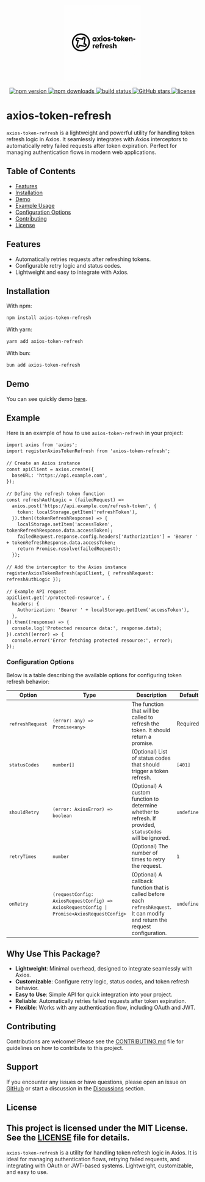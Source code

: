 <p align="center">
  <img src="./assets/logo.png" alt="axios-token-refresh Logo" width="200" />
</p>

<p align="center">
  <a href="https://www.npmjs.com/package/axios-token-refresh">
    <img src="https://img.shields.io/npm/v/axios-token-refresh.svg" alt="npm version" />
  </a>
  <a href="https://www.npmjs.com/package/axios-token-refresh">
    <img src="https://img.shields.io/npm/dm/axios-token-refresh.svg" alt="npm downloads" />
  </a>
  <a href="https://github.com/Duc-Developer/axios-token-refresh/actions">
    <img src="https://github.com/Duc-Developer/axios-token-refresh/workflows/CI/badge.svg" alt="build status" />
  </a>
  <a href="https://github.com/Duc-Developer/axios-token-refresh">
    <img src="https://img.shields.io/github/stars/Duc-Developer/axios-token-refresh.svg" alt="GitHub stars" />
  </a>
  <a href="https://github.com/Duc-Developer/axios-token-refresh/blob/main/LICENSE">
    <img src="https://img.shields.io/github/license/Duc-Developer/axios-token-refresh.svg" alt="license" />
  </a>
</p>

# axios-token-refresh

`axios-token-refresh` is a lightweight and powerful utility for handling token refresh logic in Axios. It seamlessly integrates with Axios interceptors to automatically retry failed requests after token expiration. Perfect for managing authentication flows in modern web applications.

## Table of Contents

- [Features](#features)
- [Installation](#installation)
- [Demo](#demo)
- [Example Usage](#example-usage)
- [Configuration Options](#configuration-options)
- [Contributing](#contributing)
- [License](#license)

## Features

- Automatically retries requests after refreshing tokens.
- Configurable retry logic and status codes.
- Lightweight and easy to integrate with Axios.

## Installation

With npm:
```bash
npm install axios-token-refresh
```

With yarn:
```bash
yarn add axios-token-refresh
```

With bun:
```bash
bun add axios-token-refresh
```

## Demo
You can see quickly demo [here](https://axios-token-refresh.vercel.app/example).

## Example

Here is an example of how to use `axios-token-refresh` in your project:

```tsx
import axios from 'axios';
import registerAxiosTokenRefresh from 'axios-token-refresh';

// Create an Axios instance
const apiClient = axios.create({
  baseURL: 'https://api.example.com',
});

// Define the refresh token function
const refreshAuthLogic = (failedRequest) =>
  axios.post('https://api.example.com/refresh-token', {
    token: localStorage.getItem('refreshToken'),
  }).then((tokenRefreshResponse) => {
    localStorage.setItem('accessToken', tokenRefreshResponse.data.accessToken);
    failedRequest.response.config.headers['Authorization'] = 'Bearer ' + tokenRefreshResponse.data.accessToken;
    return Promise.resolve(failedRequest);
  });

// Add the interceptor to the Axios instance
registerAxiosTokenRefresh(apiClient, { refreshRequest: refreshAuthLogic });

// Example API request
apiClient.get('/protected-resource', {
  headers: {
    Authorization: 'Bearer ' + localStorage.getItem('accessToken'),
  },
}).then((response) => {
  console.log('Protected resource data:', response.data);
}).catch((error) => {
  console.error('Error fetching protected resource:', error);
});
```

### Configuration Options

Below is a table describing the available options for configuring token refresh behavior:

| Option          | Type                          | Description                                                                                     | Default   |
|------------------|-------------------------------|-------------------------------------------------------------------------------------------------|-----------|
| `refreshRequest` | `(error: any) => Promise<any>`| The function that will be called to refresh the token. It should return a promise.              | Required  |
| `statusCodes`    | `number[]`                   | (Optional) List of status codes that should trigger a token refresh.                           | `[401]`   |
| `shouldRetry`    | `(error: AxiosError) => boolean` | (Optional) A custom function to determine whether to refresh. If provided, `statusCodes` will be ignored. | `undefined` |
| `retryTimes`     | `number`                     | (Optional) The number of times to retry the request.                                            | `1`       |
| `onRetry`        | `(requestConfig: AxiosRequestConfig) => AxiosRequestConfig \| Promise<AxiosRequestConfig>` | (Optional) A callback function that is called before each `refreshRequest`. It can modify and return the request configuration. | `undefined` |

## Why Use This Package?

- **Lightweight**: Minimal overhead, designed to integrate seamlessly with Axios.
- **Customizable**: Configure retry logic, status codes, and token refresh behavior.
- **Easy to Use**: Simple API for quick integration into your project.
- **Reliable**: Automatically retries failed requests after token expiration.
- **Flexible**: Works with any authentication flow, including OAuth and JWT.

## Contributing

Contributions are welcome! Please see the [CONTRIBUTING.md](CONTRIBUTING.md) file for guidelines on how to contribute to this project.

## Support

If you encounter any issues or have questions, please open an issue on [GitHub](https://github.com/Duc-Developer/axios-token-refresh/issues) or start a discussion in the [Discussions](https://github.com/Duc-Developer/axios-token-refresh/discussions) section.

## License
This project is licensed under the MIT License. See the [LICENSE](LICENSE) file for details.
---

`axios-token-refresh` is a utility for handling token refresh logic in Axios. It is ideal for managing authentication flows, retrying failed requests, and integrating with OAuth or JWT-based systems. Lightweight, customizable, and easy to use.